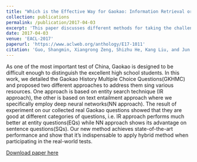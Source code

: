 ```yaml
---
title: "Which is the Effective Way for Gaokao: Information Retrieval or Neural Networks?"
collection: publications
permalink: /publication/2017-04-03
excerpt: 'This paper discusses different methods for taking the challenges of Gaokao history multi-choice questions.'
date: 2017-04-03
venue: 'EACL-2017'
paperurl: 'https://www.aclweb.org/anthology/E17-1011'
citation: 'Guo, Shangmin, Xiangrong Zeng, Shizhu He, Kang Liu, and Jun Zhao. "Which is the Effective Way for Gaokao: Information Retrieval or Neural Networks?." In Proceedings of the 15th Conference of the European Chapter of the Association for Computational Linguistics: Volume 1, Long Papers, pp. 111-120. 2017.'
---
```


As one of the most important test of China, Gaokao is designed to be difficult enough to distinguish the excellent high school students. In this work, we detailed the Gaokao History Multiple Choice Questions(GKHMC) and proposed two different approaches to address them  sing various resources. One approach is based on entity search technique (IR approach), the other is based on text entailment approach where we specifically employ deep neural networks(NN approach). The result of experiment on our collected real Gaokao questions showed that they are good at different categories of questions, i.e. IR approach performs much better at entity questions(EQs) while NN approach shows its advantage on sentence questions(SQs). Our new method achieves state-of-the-art performance and show that it’s indispensable to apply hybrid method when participating in the real-world tests.

[Download paper here](https://www.aclweb.org/anthology/E17-1011)